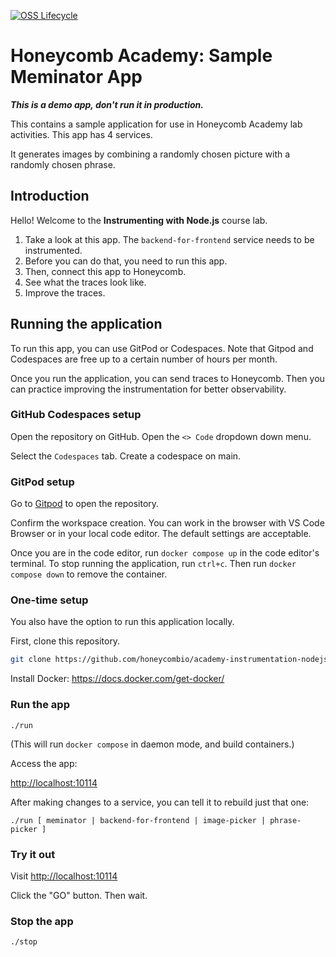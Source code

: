 [![OSS Lifecycle](https://img.shields.io/osslifecycle/honeycombio/academy-instrumentation-nodejs)](https://github.com/honeycombio/home/blob/main/honeycomb-oss-lifecycle-and-practices.md)

# Honeycomb Academy: Sample Meminator App

***This is a demo app, don't run it in production.***

This contains a sample application for use in Honeycomb Academy lab activities. This app has 4 services.

It generates images by combining a randomly chosen picture with a randomly chosen phrase.

## Introduction

Hello! Welcome to the **Instrumenting with Node.js** course lab.

1. Take a look at this app. The `backend-for-frontend` service needs to be instrumented.
2. Before you can do that, you need to run this app.
3. Then, connect this app to Honeycomb.
4. See what the traces look like.
5. Improve the traces.

## Running the application

To run this app, you can use GitPod or Codespaces. Note that Gitpod and Codespaces are free up to a certain number of hours per month.

Once you run the application, you can send traces to Honeycomb. Then you can practice improving the instrumentation for better observability.

### GitHub Codespaces setup

Open the repository on GitHub. Open the `<> Code` dropdown down menu.

Select the `Codespaces` tab. Create a codespace on main.

### GitPod setup

Go to [Gitpod](https://gitpod.io/#https://github.com/honeycombio/academy-instrumentation-nodejs) to open the repository.

Confirm the workspace creation. You can work in the browser with VS Code Browser or in your local code editor. The default settings are acceptable.

Once you are in the code editor, run `docker compose up` in the code editor's terminal. To stop running the application, run `ctrl+c`. Then run `docker compose down` to remove the container.

### One-time setup

You also have the option to run this application locally.

First, clone this repository.

```bash
git clone https://github.com/honeycombio/academy-instrumentation-nodejs
```

Install Docker: https://docs.docker.com/get-docker/

### Run the app

`./run`

(This will run `docker compose` in daemon mode, and build containers.)

Access the app:

[http://localhost:10114](http://localhost:10114)

After making changes to a service, you can tell it to rebuild just that one:

`./run [ meminator | backend-for-frontend | image-picker | phrase-picker ]`

### Try it out

Visit [http://localhost:10114](http://localhost:10114)

Click the "GO" button. Then wait.

### Stop the app

`./stop`
